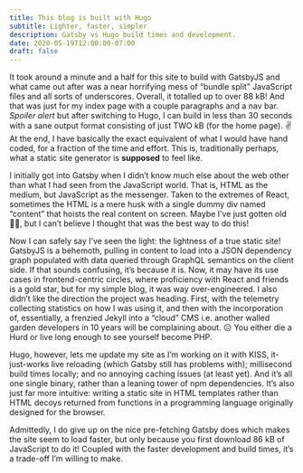 ```yaml
---
title: This blog is built with Hugo
subtitle: Lighter, faster, simpler
description: Gatsby vs Hugo build times and development. 
date: 2020-05-19T12:00:00-07:00
draft: false
---
```


It took around a minute and a half for this site to build with GatsbyJS and what came out after was a near horrifying mess of “bundle split” JavaScript files and all sorts of underscores. Overall, it totalled up to over 88 kB! And that was just for my index page with a couple paragraphs and a nav bar. *Spoiler alert* but after switching to Hugo, I can build in less than 30 seconds with a sane output format consisting of just TWO kB (for the home page). ✌️ At the end, I have basically the exact equivalent of what I would have hand coded, for a fraction of the time and effort. This is, traditionally perhaps, what a static site generator is **supposed** to feel like. 

I initially got into Gatsby when I didn’t know much else about the web other than what I had seen from the JavaScript world. That is, HTML as the medium, but JavaScript as the messenger. Taken to the extremes of React, sometimes the HTML is a mere husk with a single dummy div named “content” that hoists the real content on screen. Maybe I’ve just gotten old 👨‍🦳, but I can’t believe I thought that was the best way to do this! 

Now I can safely say I’ve seen the light: the lightness of a true static site! GatsbyJS is a behemoth, pulling in content to load into a JSON dependency graph populated with data queried through GraphQL semantics on the client side. If that sounds confusing, it’s because it is. Now, it may have its use cases in frontend-centric circles, where proficiency with React and friends is a gold star, but for my simple blog, it was way over-engineered.  I also didn’t like the direction the project was heading. First, with the telemetry collecting statistics on how I was using it, and then with the incorporation of, essentially, a frenzied Jekyll into a “cloud” CMS i.e. another walled garden developers in 10 years will be complaining about. 😑 You either die a Hurd or live long enough to see yourself become PHP. 

Hugo, however, lets me update my site as I’m working on it with KISS, it-just-works live reloading (which Gatsby still has problems with); millisecond build times locally; and no annoying caching issues (at least yet). And it’s all one single binary, rather than a leaning tower of npm dependencies. It’s also just far more intuitive: writing a static site in HTML templates rather than HTML decoys returned from functions in a programming language originally designed for the browser. 

Admittedly, I do give up on the nice pre-fetching Gatsby does which makes the site seem to load faster, but only because you first download 86 kB of JavaScript to do it! Coupled with the faster development and build times, it’s a trade-off I’m willing to make. 
